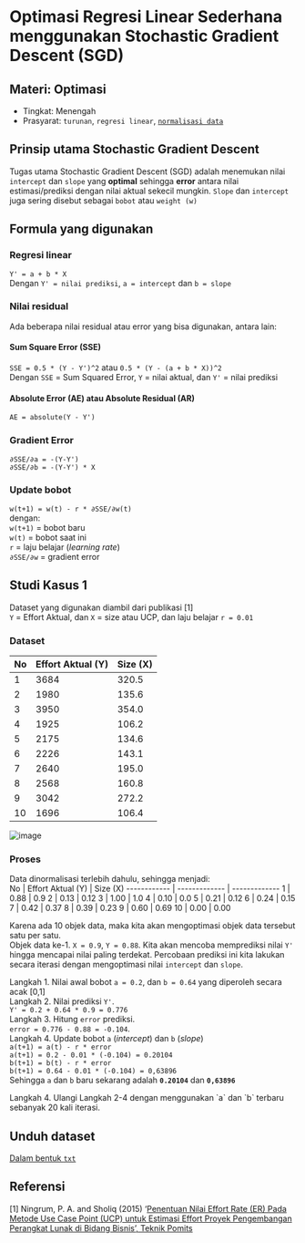 # Optimasi Regresi Linear Sederhana menggunakan Stochastic Gradient Descent (SGD)

## Materi: Optimasi
* Tingkat: Menengah
* Prasyarat: `turunan`, `regresi linear`, [`normalisasi data`](https://github.com/ardiansyah-sweng/notes/blob/main/normalisasi_data.md)

## Prinsip utama Stochastic Gradient Descent
Tugas utama Stochastic Gradient Descent (SGD) adalah menemukan nilai `intercept` dan `slope` yang **optimal** sehingga **error** antara nilai estimasi/prediksi dengan nilai aktual sekecil mungkin. `Slope` dan `intercept` juga sering disebut sebagai `bobot` atau `weight (w)`

## Formula yang digunakan
### Regresi linear
`Y' = a + b * X` <br>
Dengan `Y' = nilai prediksi`, `a = intercept` dan `b = slope`
### Nilai residual
Ada beberapa nilai residual atau error yang bisa digunakan, antara lain:
#### Sum Square Error (SSE)
`SSE = 0.5 * (Y - Y')^2` atau `0.5 * (Y - (a + b * X))^2`<br>
Dengan `SSE` = Sum Squared Error, `Y` = nilai aktual, dan `Y'` = nilai prediksi
#### Absolute Error (AE) atau Absolute Residual (AR)
`AE = absolute(Y - Y')` <br>
### Gradient Error
`∂SSE/∂a = -(Y-Y')`<br>
`∂SSE/∂b = -(Y-Y') * X`<br>
### Update bobot
`w(t+1) = w(t) - r * ∂SSE/∂w(t)`<br>
dengan: <br> 
`w(t+1)` = bobot baru <br>
`w(t)` = bobot saat ini <br>
`r` = laju belajar (_learning rate_) <br>
`∂SSE/∂w` = gradient error  

## Studi Kasus 1
Dataset yang digunakan diambil dari publikasi [1] <br>
`Y` = Effort Aktual, dan `X` = size atau UCP, dan laju belajar `r = 0.01 `
### Dataset
No | Effort Aktual (Y) | Size (X) 
------------ | ------------- | -------------
1 |  3684 | 320.5
2 |  1980 | 135.6
3 |  3950 | 354.0
4 |  1925 | 106.2
5 |  2175 | 134.6
6 |  2226 | 143.1
7 |  2640 | 195.0
8 |  2568 | 160.8
9 |  3042 | 272.2
10 |  1696 | 106.4

![image](https://user-images.githubusercontent.com/71623245/111888856-f9355b00-8a12-11eb-8426-d5888de43462.png)

### Proses
Data dinormalisasi terlebih dahulu, sehingga menjadi:<br>
No | Effort Aktual (Y) | Size (X) 
------------ | ------------- | -------------
1 |  0.88 | 0.9
2 |  0.13 | 0.12
3 |  1.00 | 1.0
4 |  0.10 | 0.0
5 |  0.21 | 0.12
6 |  0.24 | 0.15
7 |  0.42 | 0.37
8 |  0.39 | 0.23
9 |  0.60 | 0.69
10 |  0.00 | 0.00

Karena ada 10 objek data, maka kita akan mengoptimasi objek data tersebut satu per satu.<br>
Objek data ke-1. `X = 0.9`, `Y = 0.88`. Kita akan mencoba memprediksi nilai `Y'` hingga mencapai nilai paling terdekat. Percobaan prediksi ini kita lakukan secara iterasi dengan mengoptimasi nilai `intercept` dan `slope`.<p> 

Langkah 1. Nilai awal bobot `a = 0.2`, dan `b = 0.64` yang diperoleh secara acak [0,1] <br>
Langkah 2. Nilai prediksi `Y'`.<br>
`Y' = 0.2 + 0.64 * 0.9 = 0.776` <br>
Langkah 3. Hitung `error` prediksi.<br>
`error = 0.776 - 0.88 = -0.104`. <br>
Langkah 4. Update bobot `a` (_intercept_) dan `b` (_slope_)<br>
`a(t+1) = a(t) - r * error`<br>
`a(t+1) = 0.2 - 0.01 * (-0.104) = 0.20104`<br>
`b(t+1) = b(t) - r * error`<br>
`b(t+1) = 0.64 - 0.01 * (-0.104) = 0,63896`<br>
Sehingga `a` dan `b` baru sekarang adalah **`0.20104`** dan **`0,63896`**
<p>
Langkah 4. Ulangi Langkah 2-4 dengan menggunakan `a` dan `b` terbaru sebanyak 20 kali iterasi.
  
## Unduh dataset
[Dalam bentuk `txt`](https://drive.google.com/file/d/1c_JTnycE15Ij33C0rwHOOKduj9RrRuqY/view?usp=sharing)

## Referensi
[1] Ningrum, P. A. and Sholiq (2015) ‘[Penentuan Nilai Effort Rate (ER) Pada Metode Use Case Point (UCP) untuk Estimasi Effort Proyek Pengembangan Perangkat Lunak di Bidang Bisnis’, Teknik Pomits](http://digilib.its.ac.id/public/ITS-paper-34646-5209100001-Paper.pdf)
